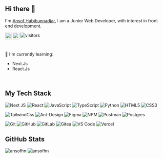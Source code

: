 ## Hi there 👋

I'm [Ansof Habibunnadjar](https://github.com/ansofhn), I am a Junior Web Developer, with interest in front end development.

<a href="https://www.instagram.com/ansofhn/">
  <img align="left" alt="Ansofhn Instagram" width="22px" src="https://raw.githubusercontent.com/hussainweb/hussainweb/main/icons/instagram.png" />
</a>
<a href="https://www.linkedin.com/in/ansofhn">
  <img align="left" alt="Ansofhn LinkedIN" width="22px" src="https://raw.githubusercontent.com/peterthehan/peterthehan/master/assets/linkedin.svg" />
</a>

![visitors](https://visitor-badge.glitch.me/badge?page_id=ansofhn)

<br />

:page_with_curl: I'm currently learning:
- Next.Js
- React.Js

<br />

## My Tech Stack

![Next JS](https://img.shields.io/badge/Next-black?style=flat-square&logo=next.js&logoColor=white)
![React](https://img.shields.io/badge/-React-black?style=flat-square&logo=react)
![JavaScript](https://img.shields.io/badge/-JavaScript-black?style=flat-square&logo=javascript)
![TypeScript](https://img.shields.io/badge/typescript-black?style=flat-square&logo=typescript)
![Python](https://img.shields.io/badge/-Python-black?style=flat-square&logo=Python)
![HTML5](https://img.shields.io/badge/-HTML5-black?style=flat-square&logo=html5&logoColor=E34F26)
![CSS3](https://img.shields.io/badge/-CSS3-black?style=flat-square&logo=css3)

![TailwindCss](https://img.shields.io/badge/-TailwindCss-black?style=flat-square&logo=tailwind-css)
![Ant-Design](https://img.shields.io/badge/-AntDesign-black?style=flat-square&logo=ant-design)
![Figma](https://img.shields.io/badge/figma-black.svg?style=flat-square&logo=figma&logoColor=%23F24E1E)
![NPM](https://img.shields.io/badge/NPM-%23000000.svg?style=flat-square&logo=npm&logoColor=white)
![Postman](https://img.shields.io/badge/Postman-black?style=flat-square&logo=postman)
![Postgres](https://img.shields.io/badge/postgres-black.svg?style=flat-square&logo=postgresql)

![Git](https://img.shields.io/badge/-Git-black?style=flat-square&logo=git)
![GitHub](https://img.shields.io/badge/-GitHub-181717?style=flat-square&logo=github)
![GitLab](https://img.shields.io/badge/-GitLab-black?style=flat-square&logo=gitlab)
![Gitea](https://img.shields.io/badge/Gitea-black?style=flat-square&logo=gitea&logoColor=5D9425)
![VS Code](https://img.shields.io/badge/-VSCode-black?style=flat-square&logo=visual-studio-code&logoColor=%23007ACC)
![Vercel](https://img.shields.io/badge/-Vercel-black?style=flat-square&logo=vercel)

## GitHub Stats

<img src="https://github-readme-stats.vercel.app/api?username=ansofhn&layout=compact&count_private=true&show_icons=true&theme=gotham" alt="ansofhn" />

<img src="https://github-readme-stats.vercel.app/api/top-langs?username=ansofhn&layout=compact&count_private=true&show_icons=true&theme=gotham" alt="ansofhn" />
